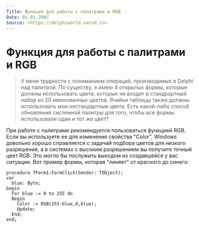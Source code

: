```yaml
---
Title: Функция для работы с палитрами и RGB
Date: 01.01.2007
Source: <https://delphiworld.narod.ru>
---
```



Функция для работы с палитрами и RGB
====================================

> У меня трудности с пониманием операций, производимых в Delphi над
> палитрой. По существу, я имею 4 открытых формы, которые должны
> использовать цвета, которые не входят в стандрартный набор из 20
> именованных цветов. Ячейки таблицы также должны использовать мои
> нестандартные цвета. Есть какой-либо способ обновления системной палитры
> для того, чтобы все формы использовали один и тот же цвет?

При работе с палитрами рекомендуется пользоваться функцией RGB. Если вы
используете ее для изменения свойства "Color", Windows довольно хорошо
справляется с задачай подбора цветов для низкого разрешения, а в
системах с высоким разрешением вы получите точный цвет RGB. Это могло бы
послужить выходом из создавшейся у вас ситуации. Вот пример формы,
которая "линяет" от красного до синего:

    procedure TForm1.FormClick(Sender: TObject);
    var
      blue: Byte;
    begin
      For blue := 0 to 255 do
      Begin
        Color := RGB(255-blue,0,blue);
        Update;
      End;
    end;

